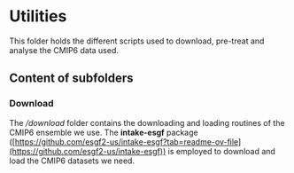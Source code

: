 # Utilities

This folder holds the different scripts used to download, pre-treat and analyse the CMIP6 data used.

## Content of subfolders

### Download

The */download* folder contains the downloading and loading routines of the CMIP6 ensemble we use. The **intake-esgf** package ([https://github.com/esgf2-us/intake-esgf?tab=readme-ov-file](https://github.com/esgf2-us/intake-esgf)) is employed to download and load the CMIP6 datasets we need. 

